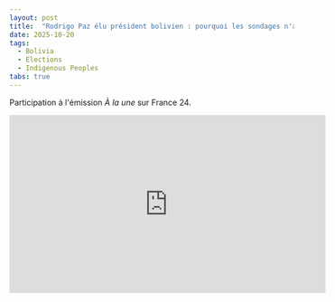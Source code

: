 ```yaml
---
layout: post
title:  "Rodrigo Paz élu président bolivien : pourquoi les sondages n'avaient-ils rien vu venir ?"
date: 2025-10-20
tags:
  - Bolivia
  - Elections
  - Indigenous Peoples
tabs: true
---
```


Participation à l'émission *À la une* sur France 24.

<iframe width="560" height="315" src="https://www.youtube.com/embed/TlC2FVDYxlA?si=D-iEXFv-cL_FH7QV" title="YouTube video player" frameborder="0" allow="accelerometer; autoplay; clipboard-write; encrypted-media; gyroscope; picture-in-picture; web-share" referrerpolicy="strict-origin-when-cross-origin" allowfullscreen></iframe>
